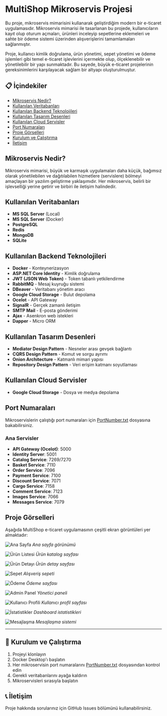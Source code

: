 # MultiShop Mikroservis Projesi

Bu proje, mikroservis mimarisini kullanarak geliştirdiğim modern bir e-ticaret uygulamasıdır. Mikroservis mimarisi ile tasarlanan bu projede, kullanıcıların kayıt olup oturum açmaları, ürünleri inceleyip sepetlerine eklemeleri ve sahte bir ödeme sistemi üzerinden alışverişlerini tamamlamaları sağlanmıştır. 

Proje, kullanıcı kimlik doğrulama, ürün yönetimi, sepet yönetimi ve ödeme işlemleri gibi temel e-ticaret işlevlerini içermekte olup, ölçeklenebilir ve yönetilebilir bir yapı sunmaktadır. Bu sayede, büyük e-ticaret projelerinin gereksinimlerini karşılayacak sağlam bir altyapı oluşturulmuştur.

## 📋 İçindekiler

- [Mikroservis Nedir?](#mikroservis-nedir)
- [Kullanılan Veritabanları](#kullanılan-veritabanları)
- [Kullanılan Backend Teknolojileri](#kullanılan-backend-teknolojileri)
- [Kullanılan Tasarım Desenleri](#kullanılan-tasarım-desenleri)
- [Kullanılan Cloud Servisler](#kullanılan-cloud-servisler)
- [Port Numaraları](#port-numaraları)
- [Proje Görselleri](#proje-görselleri)
- [Kurulum ve Çalıştırma](#-kurulum-ve-çalıştırma)
- [İletişim](#-i̇letişim)

## Mikroservis Nedir?

Mikroservis mimarisi, büyük ve karmaşık uygulamaları daha küçük, bağımsız olarak yönetilebilen ve dağıtılabilen hizmetlere (servislere) bölmeyi amaçlayan bir yazılım geliştirme yaklaşımıdır. Her mikroservis, belirli bir işlevselliği yerine getirir ve birbiri ile iletişim halindedir.

## Kullanılan Veritabanları

- **MS SQL Server** (Local)
- **MS SQL Server** (Docker)
- **PostgreSQL**
- **Redis**
- **MongoDB**
- **SQLite**

## Kullanılan Backend Teknolojileri

- **Docker** - Konteynerizasyon
- **ASP.NET Core Identity** - Kimlik doğrulama
- **JWT (JSON Web Token)** - Token tabanlı yetkilendirme
- **RabbitMQ** - Mesaj kuyruğu sistemi
- **DBeaver** - Veritabanı yönetim aracı
- **Google Cloud Storage** - Bulut depolama
- **Ocelot** - API Gateway
- **SignalR** - Gerçek zamanlı iletişim
- **SMTP Mail** - E-posta gönderimi
- **Ajax** - Asenkron web istekleri
- **Dapper** - Micro ORM

## Kullanılan Tasarım Desenleri

- **Mediator Design Pattern** - Nesneler arası gevşek bağlantı
- **CQRS Design Pattern** - Komut ve sorgu ayrımı
- **Onion Architecture** - Katmanlı mimari yapısı
- **Repository Design Pattern** - Veri erişim katmanı soyutlaması

## Kullanılan Cloud Servisler

- **Google Cloud Storage** - Dosya ve medya depolama

## Port Numaraları

Mikroservislerin çalıştığı port numaraları için [PortNumber.txt](PortNumber.txt) dosyasına bakabilirsiniz.

### Ana Servisler

- **API Gateway (Ocelot)**: 5000
- **Identity Server**: 5001
- **Catalog Service**: 7269/7270
- **Basket Service**: 7110
- **Order Service**: 7096
- **Payment Service**: 7100
- **Discount Service**: 7071
- **Cargo Service**: 7158
- **Comment Service**: 7123
- **Images Service**: 7066
- **Messages Service**: 7079

## Proje Görselleri

Aşağıda MultiShop e-ticaret uygulamasının çeşitli ekran görüntüleri yer almaktadır:

![Ana Sayfa](https://github.com/abdks/MultiShop/assets/62968246/790cacf4-f84a-41c2-9155-979c22eaf66d)
*Ana sayfa görünümü*

![Ürün Listesi](https://github.com/abdks/MultiShop/assets/62968246/6e5f7e82-2969-4e5f-8c43-ee215329361c)
*Ürün katalog sayfası*

![Ürün Detayı](https://github.com/abdks/MultiShop/assets/62968246/a9ba3361-62d1-4992-8187-4ecc605a2f40)
*Ürün detay sayfası*

![Sepet](https://github.com/abdks/MultiShop/assets/62968246/caa0d347-811a-424a-afb4-af0f35544c09)
*Alışveriş sepeti*

![Ödeme](https://github.com/abdks/MultiShop/assets/62968246/b43f3825-511b-4372-9ab5-7e2725c9d93a)
*Ödeme sayfası*

![Admin Panel](https://github.com/abdks/MultiShop/assets/62968246/2c47f297-6174-4ed2-bcd4-a7bd73596e11)
*Yönetici paneli*

![Kullanıcı Profili](https://github.com/abdks/MultiShop/assets/62968246/96f74f96-2d99-4b0c-a8b8-1ff63fe123d5)
*Kullanıcı profil sayfası*

![İstatistikler](https://github.com/abdks/MultiShop/assets/62968246/fb356cc3-4d0b-4647-95ca-bdb593307239)
*Dashboard istatistikleri*

![Mesajlaşma](https://github.com/abdks/MultiShop/assets/62968246/4d1342ea-73b6-4d1a-8609-575d108c2111)
*Mesajlaşma sistemi*

---

## 🚀 Kurulum ve Çalıştırma

1. Projeyi klonlayın
2. Docker Desktop'ı başlatın
3. Her mikroservisin port numaralarını [PortNumber.txt](PortNumber.txt) dosyasından kontrol edin
4. Gerekli veritabanlarını ayağa kaldırın
5. Mikroservisleri sırasıyla başlatın

## 📞 İletişim

Proje hakkında sorularınız için GitHub Issues bölümünü kullanabilirsiniz.